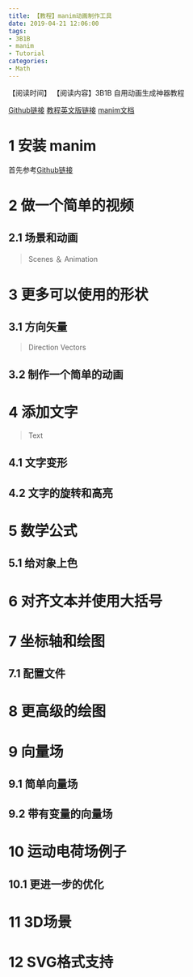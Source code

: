```yaml
---
title: 【教程】manim动画制作工具
date: 2019-04-21 12:06:00
tags:
- 3B1B
- manim
- Tutorial
categories:
- Math 
---
```


【阅读时间】
【阅读内容】3B1B 自用动画生成神器教程
<!-- more -->

[Github链接](https://github.com/3b1b/manim) [教程英文版链接](https://talkingphysics.wordpress.com/2019/01/08/getting-started-animating-with-manim-and-python-3-7/) [manim文档](https://manim.readthedocs.io/)

# 1 安装 manim

首先参考[Github链接](https://github.com/3b1b/manim)

# 2 做一个简单的视频 

## 2.1 场景和动画

> Scenes ＆ Animation

# 3 更多可以使用的形状

## 3.1 方向矢量

> Direction Vectors

## 3.2 制作一个简单的动画

# 4 添加文字

> Text

## 4.1 文字变形

## 4.2 文字的旋转和高亮

# 5 数学公式

## 5.1 给对象上色

# 6 对齐文本并使用大括号

# 7 坐标轴和绘图

## 7.1 配置文件

# 8 更高级的绘图

# 9 向量场

## 9.1 简单向量场

## 9.2 带有变量的向量场

# 10 运动电荷场例子

## 10.1 更进一步的优化 

# 11 3D场景

# 12 SVG格式支持

